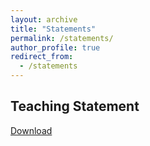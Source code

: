 ```yaml
---
layout: archive
title: "Statements"
permalink: /statements/
author_profile: true
redirect_from:
  - /statements
---
```


## Teaching Statement
[Download](https://www.dropbox.com/scl/fi/re0zb0z96h0idd43kpk2f/Teaching_Statement.pdf?rlkey=40noj9p8dyzf9xwfwj7gbbnd8&st=358krxg0&dl=0)

